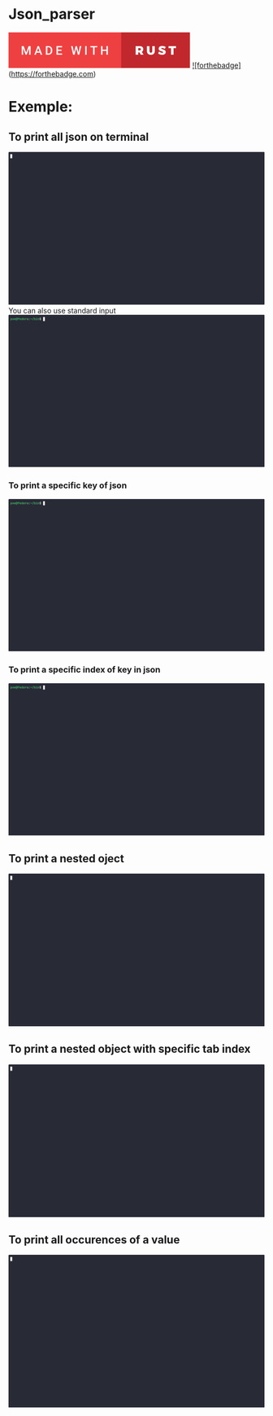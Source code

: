 # Json_parser

[![forthebadge](./assests/svg/made-with-rust.svg)](https://forthebadge.com) [![forthebadge]](./assests/svg/use-asciinema.svg)(https://forthebadge.com)

# Exemple: 

## To print all json on terminal
![Print all json](./assests/gifs/print_all_json.gif)
You can also use standard input
![Print all json](./assests/gifs/print_all_json_stdin.gif)

### To print a specific key of json
![Exemple key](./assests/gifs/json_key_exemple.gif)

### To print a specific index of key in json
![Exemple specific index of key](./assests/gifs/json_key_index_exemple.gif)

## To print a nested oject
![Exemple nested object](./assests/gifs/json_nested_object.gif)

## To print a nested object with specific tab index
![Exemple nested object index](./assests/gifs/json_nested_object.gif)

## To print all occurences of a value
![Exemple print all occurences of a value](./assests/gifs/json_all_occurences_value.gif)